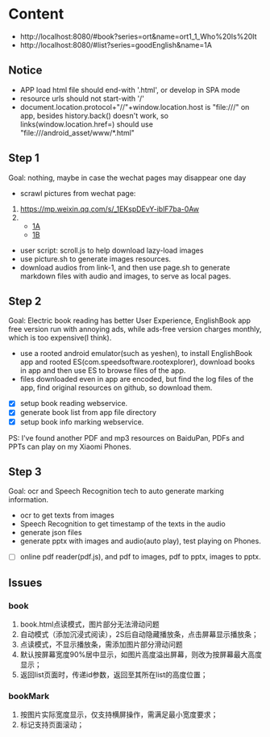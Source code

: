 # Content

- http://localhost:8080/#book?series=ort&name=ort1_1_Who%20Is%20It
- http://localhost:8080/#list?series=goodEnglish&name=1A

## Notice
- APP load html file should end-with '.html', or develop in SPA mode
- resource urls should not start-with '/'
- document.location.protocol+"//"+window.location.host is "file:///" on app, besides history.back() doesn't work, so links(window.location.href=) should use "file:///android_asset/www/*.html"

## Step 1
Goal: nothing, maybe in case the wechat pages may disappear one day
- scrawl pictures from wechat page: 
1. <https://mp.weixin.qq.com/s/_1EKspDEvY-iblF7ba-0Aw>
2. - [1A](https://mp.weixin.qq.com/s/DBrUy3FIT6xJT5hKQm9Otw)
   - [1B](https://mp.weixin.qq.com/s/3GBjzIdmHbi7-S58iI5ySw)

- user script: scroll.js to help download lazy-load images
- use picture.sh to generate images resources.
- download audios from link-1, and then use page.sh to generate markdown files with audio and images, to serve as local pages.

## Step 2
Goal: Electric book reading has better User Experience, EnglishBook app free version run with annoying ads, while ads-free version charges monthly, which is too expensive(I think).
- use a rooted android emulator(such as yeshen), to install EnglishBook app and rooted ES(com.speedsoftware.rootexplorer), download books in app and then use ES to browse files of the app.
- files downloaded even in app are encoded, but find the log files of the app, find original resources on github, so download them.
- [x] setup book reading webservice.
- [x] generate book list from app file directory
- [x] setup book info marking webservice.

PS: I've found another PDF and mp3 resources on BaiduPan, PDFs and PPTs can play on my Xiaomi Phones.

## Step 3
Goal: ocr and Speech Recognition tech to auto generate marking information.
- ocr to get texts from images
- Speech Recognition to get timestamp of the texts in the audio
- generate json files
- generate pptx with images and audio(auto play), test playing on Phones.
- [ ] online pdf reader(pdf.js), and pdf to images, pdf to pptx, images to pptx.

## Issues
### book
1. book.html点读模式，图片部分无法滑动问题
2. 自动模式（添加沉浸式阅读），2S后自动隐藏播放条，点击屏幕显示播放条；
3. 点读模式，不显示播放条，需添加图片部分滑动问题
4. 默认按屏幕宽度90%居中显示，如图片高度溢出屏幕，则改为按屏幕最大高度显示；
5. 返回list页面时，传递id参数，返回至其所在list的高度位置；

### bookMark
1. 按图片实际宽度显示，仅支持横屏操作，需满足最小宽度要求；
2. 标记支持页面滚动；